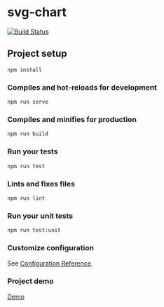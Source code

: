 # svg-chart

[![Build Status](https://travis-ci.org/gladielf/vue-svg-chart.svg?branch=master)](https://travis-ci.org/gladielf/vue-svg-chart)

## Project setup
```
npm install
```

### Compiles and hot-reloads for development
```
npm run serve
```

### Compiles and minifies for production
```
npm run build
```

### Run your tests
```
npm run test
```

### Lints and fixes files
```
npm run lint
```

### Run your unit tests
```
npm run test:unit
```

### Customize configuration
See [Configuration Reference](https://cli.vuejs.org/config/).

### Project demo
[Demo](https://gladielf.github.io/vue-svg-chart/)
